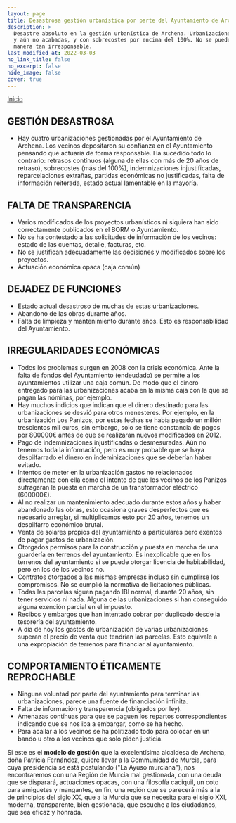 ```yaml
---
layout: page
title: Desastrosa gestión urbanística por parte del Ayuntamiento de Archena
description: >
  Desastre absoluto en la gestión urbanística de Archena. Urbanizaciones con más de **20 años** desde su inicio 
  y aún no acabadas, y con sobrecostes por encima del 100%. No se puede gestionar el dinero de los vecinos de una 
  manera tan irresponsable. 
last_modified_at: 2022-03-03
no_link_title: false 
no_excerpt: false 
hide_image: false
cover: true
---
```


[Inicio](/assets/img/image.jpg)

## GESTIÓN DESASTROSA
- Hay cuatro urbanizaciones gestionadas por el Ayuntamiento de Archena. Los vecinos depositaron su confianza en el 
Ayuntamiento pensando que actuaría de forma responsable. Ha sucedido todo lo contrario: retrasos contínuos (alguna
de ellas con más de 20 años de retraso), sobrecostes (más del 100%), indemnizaciones injustificadas, reparcelaciones
extrañas, partidas económicas no justificadas, falta de información reiterada, estado actual lamentable en la mayoría.

## FALTA DE TRANSPARENCIA
- Varios modificados de los proyectos urbanísticos ni siquiera han sido correctamente publicados en el BORM o Ayuntamiento.
- No se ha contestado a las solicitudes de información de los vecinos: estado de las cuentas, detalle, facturas, etc.
- No se justifican adecuadamente las decisiones y modificados sobre los proyectos.
- Actuación económica opaca (caja común)

## DEJADEZ DE FUNCIONES
- Estado actual desastroso de muchas de estas urbanizaciones.
- Abandono de las obras durante años.
- Falta de limpieza y mantenimiento durante años. Esto es responsabilidad del Ayuntamiento.

## IRREGULARIDADES ECONÓMICAS
- Todos los problemas surgen en 2008 con la crisis económica. Ante la falta de fondos del Ayuntamiento (endeudado) se
permite a los ayuntamientos utilizar una caja común. De modo que el dinero entregado para las urbanizaciones acaba en
la misma caja con la que se pagan las nóminas, por ejemplo. 
- Hay muchos indicios que indican que el dinero destinado para las urbanizaciones se desvió para otros menesteres. Por
ejemplo, en la urbanización Los Panizos, por estas fechas se había pagado un millón trescientos mil euros, sin embargo,
solo se tiene constancia de pagos por 800000€ antes de que se realizaran nuevos modificados en 2012.
- Pago de indemnizaciones injustificadas o desmesuradas. Aún no tenemos toda la información, pero es muy probable que se
haya despilfarrado el dinero en indeminizaciones que se deberían haber evitado.
- Intentos de meter en la urbanización gastos no relacionados directamente con ella como el intento de que los vecinos
de los Panizos sufragaran la puesta en marcha de un transformador eléctrico (600000€).
- Al no realizar un mantenimiento adecuado durante estos años y haber abandonado las obras, esto ocasiona graves 
desperfectos que es necesario arreglar, si multiplicamos esto por 20 años, tenemos un despilfarro económico brutal.
- Venta de solares propios del ayuntamiento a particulares pero exentos de pagar gastos de urbanización.
- Otorgados permisos para la construcción y puesta en marcha de una guardería en terrenos del ayuntamiento. Es inexplicable
que en los terrenos del ayuntamiento sí se puede otorgar licencia de habitabilidad, pero en los de los vecinos no.
- Contratos otorgados a las mismas empresas incluso sin cumplirse los compromisos. No se cumplió la normativa de 
licitaciones públicas.
- Todas las parcelas siguen pagando IBI normal, durante 20 años, sin tener servicios ni nada. Alguna de las urbanizaciones
si han conseguido alguna exención parcial en el impuesto.
- Recibos y embargos que han intentado cobrar por duplicado desde la tesorería del ayuntamiento. 
- A día de hoy los gastos de urbanización de varias urbanizaciones superan el precio de venta que tendrían las parcelas. Esto equivale a una expropiación de terrenos para financiar al ayuntamiento.

## COMPORTAMIENTO ÉTICAMENTE REPROCHABLE
- Ninguna voluntad por parte del ayuntamiento para terminar las urbanizaciones, parece una fuente de financiación infinita.
- Falta de información y transparencia (obligados por ley).
- Amenazas contínuas para que se paguen los repartos correspondientes indicando que se nos iba a embargar, como se ha hecho.
- Para acallar a los vecinos se ha politizado todo para colocar en un bando u otro a los vecinos que solo piden justicia.


Si este es el **modelo de gestión** que la excelentísima alcaldesa de Archena, doña Patricia Fernández, quiere llevar a la 
Communidad de Murcia, para cuya presidencia se está postulando ("La Ayuso murciana"), nos encontraremos con una Región de
Murcia mal gestionada, con una deuda que se disparará, actuaciones opacas, con una filosofía caciquil, un coto para amiguetes
y mangantes, en fin, una región que se parecerá más a la de principios del siglo XX, que a la Murcia que se necesita para 
el siglo XXI, moderna, transparente, bien gestionada, que escuche a los ciudadanos, que sea eficaz y honrada.


